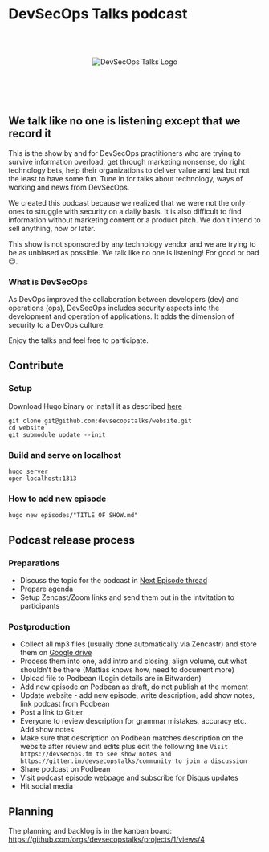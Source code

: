 # DevSecOps Talks podcast

<div align="center">
    <br/>
    <br/>
    <br/>
	<img src="static/images/logo.png" alt="DevSecOps Talks Logo">
    <br/>
    <br/>
    <br/>
    <br/>
    <br/>
</div>

## We talk like no one is listening except that we record it

This is the show by and for DevSecOps practitioners who are trying to survive information overload, get through marketing nonsense, do right technology bets, help their organizations to deliver value and last but not the least to have some fun. Tune in for talks about technology, ways of working and news from DevSecOps.

We created this podcast because we realized that we were not the only ones to struggle with security on a daily basis.
It is also difficult to find information without marketing content or a product pitch.
We don't intend to sell anything, now or later.

This show is not sponsored by any technology vendor and we are trying to be as unbiased as possible.
We talk like no one is listening! For good or bad 😉.

### What is DevSecOps

As DevOps improved the collaboration between developers (dev) and operations (ops),
DevSecOps includes security aspects into the development and operation of applications.
It adds the dimension of security to a DevOps culture.

Enjoy the talks and feel free to participate.

## Contribute

### Setup

Download Hugo binary or install it as described [here](https://gohugo.io/getting-started/installing/)

```shell
git clone git@github.com:devsecopstalks/website.git
cd website
git submodule update --init
```

### Build and serve on localhost

```shell
hugo server
open localhost:1313
```

### How to add new episode

```shell
hugo new episodes/"TITLE OF SHOW.md"
```

## Podcast release process

### Preparations

* Discuss the topic for the podcast in [Next Episode thread](https://devsecops.fm/episodes/next-episode/)
* Prepare agenda
* Setup Zencast/Zoom links and send them out in the intvitation to participants

### Postproduction

* Collect all mp3 files (usually done automatically via Zencastr) and store them on [Google drive](https://drive.google.com/drive/u/0/folders/1Fg3pSPTydOijaT9ojtvZu6cOf9BSopCx)
* Process them into one, add intro and closing, align volume, cut what shouldn't be there (Mattias knows how, need to document more)
* Upload file to Podbean (Login details are in Bitwarden)
* Add new episode on Podbean as draft, do not publish at the moment
* Update website - add new episode, write description, add show notes, link podcast from Podbean
* Post a link to Gitter
* Everyone to review description for grammar mistakes, accuracy etc. Add show notes
* Make sure that description on Podbean matches description on the website after review and edits plus edit the following line `Visit https://devsecops.fm to see show notes and https://gitter.im/devsecopstalks/community to join a discussion`
* Share podcast on Podbean
* Visit podcast episode webpage and subscribe for Disqus updates
* Hit social media

## Planning

The planning and backlog is in the kanban board: https://github.com/orgs/devsecopstalks/projects/1/views/4
